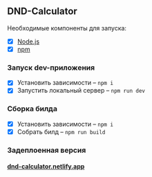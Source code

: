 ## DND-Calculator

Необходимые компоненты для запуска:
- [x] [Node.js](https://nodejs.org/)
- [x] [npm](https://www.npmjs.com/)

### Запуск dev-приложения
- [x] Установить зависимости – `npm i`
- [x] Запустить локальный сервер – `npm run dev`

### Сборка билда
- [x] Установить зависимости – `npm i`
- [x] Собрать билд – `npm run build`

### Задеплоенная версия
#### [dnd-calculator.netlify.app](https://dnd-calculator.netlify.app/)